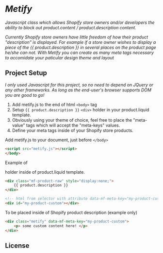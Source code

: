 # _Metify_

_Javascript class which allows Shopify store owners and/or developers the ability to block out product.content / product.description content._

_Currently Shopify store owners have little freedom of how their product "description" is displayed._
_For example if a store owner wishes to display a piece of the {{ product.description }} in several places on the product page he/she can not._ 
_With Metify you can create as many meta tags necessary to accomidate your paticular design theme and layout_

## Project Setup

_I only used Javascript for this project, so no need to depend on JQuery or any other frameworks._ 
_As long as the end-user's browser supports DOM you are good to go!_

1. Add metify.js to the end of html `<body>` tag
2. Setup `{{ product.description }}` `<div>` holder in your product.liquid template.
3. Obviously using your theme of choice, feel free to place the "meta-value" tags which will accept the "meta-keys" values.
4. Define your meta tags inside of your Shopify store products.

Add metify.js to your document, just before `</body>`
```HTML
<script src="metify.js"></script>
</body>
```

Example of <div> holder inside of product.liquid template.
```HTML
<div class="mf-product-raw" style="display:none;">
	{{ product.description }}
</div>
```

```HTML
<!-- html from selector with attribute data-mf-meta-key="my-product-custom" will be placed below -->
<div id="my-product-custom"></div>
```

To be placed inside of Shopify product description (example only)
```HTML
<div class="metify" data-mf-meta-key="my-product-custom">
	<p> some custom content here! </p>
</div>
```


## License
